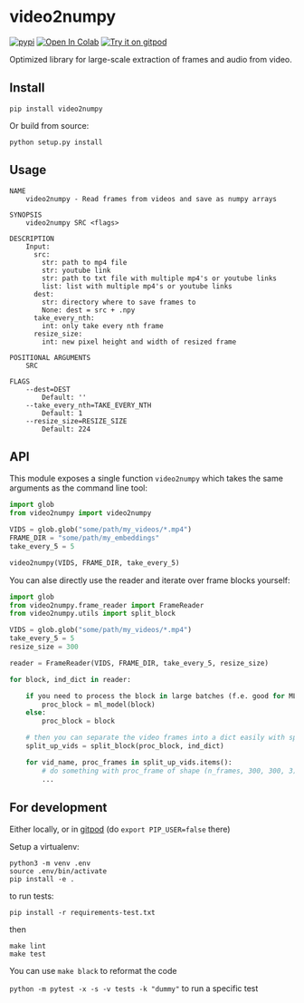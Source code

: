 # video2numpy
[![pypi](https://img.shields.io/pypi/v/video2numpy.svg)](https://pypi.python.org/pypi/video2numpy)
[![Open In Colab](https://colab.research.google.com/assets/colab-badge.svg)](https://colab.research.google.com/github/iejMac/video2numpy/blob/master/notebook/video2numpy.ipynb)
[![Try it on gitpod](https://img.shields.io/badge/try-on%20gitpod-brightgreen.svg)](https://gitpod.io/#https://github.com/iejMac/video2numpy)

Optimized library for large-scale extraction of frames and audio from video.


## Install
```
pip install video2numpy
```

Or build from source:
```
python setup.py install
```

## Usage
```
NAME
    video2numpy - Read frames from videos and save as numpy arrays

SYNOPSIS
    video2numpy SRC <flags>

DESCRIPTION
    Input:
      src:
        str: path to mp4 file
        str: youtube link
        str: path to txt file with multiple mp4's or youtube links
        list: list with multiple mp4's or youtube links
      dest:
        str: directory where to save frames to
        None: dest = src + .npy
      take_every_nth:
        int: only take every nth frame
      resize_size:
        int: new pixel height and width of resized frame

POSITIONAL ARGUMENTS
    SRC

FLAGS
    --dest=DEST
        Default: ''
    --take_every_nth=TAKE_EVERY_NTH
        Default: 1
    --resize_size=RESIZE_SIZE
        Default: 224
```

## API

This module exposes a single function `video2numpy` which takes the same arguments as the command line tool:
```python
import glob
from video2numpy import video2numpy

VIDS = glob.glob("some/path/my_videos/*.mp4")
FRAME_DIR = "some/path/my_embeddings"
take_every_5 = 5

video2numpy(VIDS, FRAME_DIR, take_every_5)
```

You can alse directly use the reader and iterate over frame blocks yourself:
```python
import glob
from video2numpy.frame_reader import FrameReader
from video2numpy.utils import split_block

VIDS = glob.glob("some/path/my_videos/*.mp4")
take_every_5 = 5
resize_size = 300

reader = FrameReader(VIDS, FRAME_DIR, take_every_5, resize_size)

for block, ind_dict in reader:

    if you need to process the block in large batches (f.e. good for ML):
        proc_block = ml_model(block)
    else:
        proc_block = block

    # then you can separate the video frames into a dict easily with split_block from utils:
    split_up_vids = split_block(proc_block, ind_dict)

    for vid_name, proc_frames in split_up_vids.items():
        # do something with proc_frame of shape (n_frames, 300, 300, 3)
        ...
```

## For development

Either locally, or in [gitpod](https://gitpod.io/#https://github.com/rom1504/video2numpy) (do `export PIP_USER=false` there)

Setup a virtualenv:

```
python3 -m venv .env
source .env/bin/activate
pip install -e .
```

to run tests:
```
pip install -r requirements-test.txt
```
then 
```
make lint
make test
```

You can use `make black` to reformat the code

`python -m pytest -x -s -v tests -k "dummy"` to run a specific test
